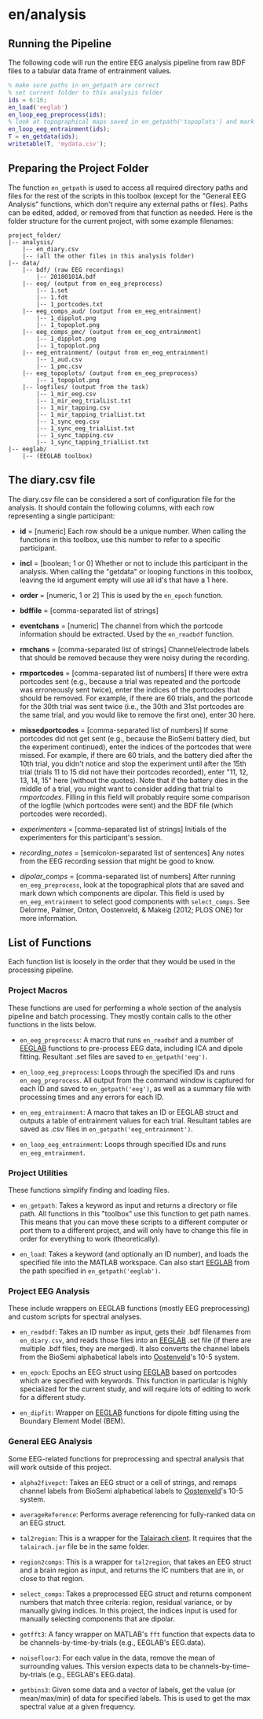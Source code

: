 # en/analysis

## Running the Pipeline

The following code will run the entire EEG analysis pipeline from raw BDF files to a tabular data frame of entrainment values.

```matlab
% make sure paths in en_getpath are correct
% set current folder to this analysis folder
ids = 6:16;
en_load('eeglab')
en_loop_eeg_preprocess(ids);
% look at topographical maps saved in en_getpath('topoplots') and mark down component numbers that are dipolar in en_diary.csv
en_loop_eeg_entrainment(ids);
T = en_getdata(ids);
writetable(T, 'mydata.csv');
```

## Preparing the Project Folder

The function `en_getpath` is used to access all required directory paths and files for the rest of the scripts in this toolbox (except for the "General EEG Analysis" functions, which don't require any external paths or files). Paths can be edited, added, or removed from that function as needed. Here is the folder structure for the current project, with some example filenames:

```
project_folder/  
|-- analysis/  
    |-- en_diary.csv  
    |-- (all the other files in this analysis folder)  
|-- data/  
    |-- bdf/ (raw EEG recordings)  
        |-- 20180101A.bdf  
    |-- eeg/ (output from en_eeg_preprocess)  
        |-- 1.set  
        |-- 1.fdt  
        |-- 1_portcodes.txt  
    |-- eeg_comps_aud/ (output from en_eeg_entrainment)  
        |-- 1_dipplot.png  
        |-- 1_topoplot.png  
    |-- eeg_comps_pmc/ (output from en_eeg_entrainment)  
        |-- 1_dipplot.png  
        |-- 1_topoplot.png  
    |-- eeg_entrainment/ (output from en_eeg_entrainment)  
        |-- 1_aud.csv  
        |-- 1_pmc.csv  
    |-- eeg_topoplots/ (output from en_eeg_preprocess)  
        |-- 1_topoplot.png  
    |-- logfiles/ (output from the task)  
        |-- 1_mir_eeg.csv  
        |-- 1_mir_eeg_trialList.txt  
        |-- 1_mir_tapping.csv  
        |-- 1_mir_tapping_trialList.txt  
        |-- 1_sync_eeg.csv  
        |-- 1_sync_eeg_trialList.txt  
        |-- 1_sync_tapping.csv  
        |-- 1_sync_tapping_trialList.txt  
|-- eeglab/  
    |-- (EEGLAB toolbox)  
```

## The diary.csv file

The diary.csv file can be considered a sort of configuration file for the analysis. It should contain the following columns, with each row representing a single participant:

- **id** = [numeric] Each row should be a unique number. When calling the functions in this toolbox, use this number to refer to a specific participant.

- **incl** = [boolean; 1 or 0] Whether or not to include this participant in the analysis. When calling the "getdata" or looping functions in this toolbox, leaving the id argument empty will use all id's that have a 1 here.

- **order** = [numeric, 1 or 2] This is used by the `en_epoch` function.

- **bdffile** = [comma-separated list of strings]

- **eventchans** = [numeric] The channel from which the portcode information should be extracted. Used by the `en_readbdf` function.

- **rmchans** = [comma-separated list of strings] Channel/electrode labels that should be removed because they were noisy during the recording.

- **rmportcodes** = [comma-separated list of numbers] If there were extra portcodes sent (e.g., because a trial was repeated and the portcode was erroneously sent twice), enter the indices of the portcodes that should be removed. For example, if there are 60 trials, and the portcode for the 30th trial was sent twice (i.e., the 30th and 31st portcodes are the same trial, and you would like to remove the first one), enter 30 here.

- **missedportcodes** = [comma-separated list of numbers] If some portcodes did not get sent (e.g., because the BioSemi battery died, but the experiment continued), enter the indices of the portcodes that were missed. For example, if there are 60 trials, and the battery died after the 10th trial, you didn't notice and stop the experiment until after the 15th trial (trials 11 to 15 did not have their portcodes recorded), enter "11, 12, 13, 14, 15" here (without the quotes). Note that if the battery dies in the middle of a trial, you might want to consider adding that trial to *rmportcodes*. Filling in this field will probably require some comparison of the logfile (which portcodes were sent) and the BDF file (which portcodes were recorded).

- *experimenters* = [comma-separated list of strings] Initials of the experimenters for this participant's session.

- *recording_notes* = [semicolon-separated list of sentences] Any notes from the EEG recording session that might be good to know.

- *dipolar_comps* = [comma-separated list of numbers] After running `en_eeg_preprocess`, look at the topographical plots that are saved and mark down which components are dipolar. This field is used by `en_eeg_entrainment` to select good components with `select_comps`. See Delorme, Palmer, Onton, Oostenveld, & Makeig (2012; PLOS ONE) for more information.

## List of Functions

Each function list is loosely in the order that they would be used in the processing pipeline.

### Project Macros

These functions are used for performing a whole section of the analysis pipeline and batch processing. They mostly contain calls to the other functions in the lists below.

- `en_eeg_preprocess`: A macro that runs `en_readbdf` and a number of [EEGLAB](https://sccn.ucsd.edu/eeglab/index.php) functions to pre-process EEG data, including ICA and dipole fitting. Resultant .set files are saved to `en_getpath('eeg')`.

- `en_loop_eeg_preprocess`: Loops through the specified IDs and runs `en_eeg_preprocess`. All output from the command window is captured for each ID and saved to `en_getpath('eeg')`, as well as a summary file with processing times and any errors for each ID.

- `en_eeg_entrainment`: A macro that takes an ID or EEGLAB struct and outputs a table of entrainment values for each trial. Resultant tables are saved as .csv files in `en_getpath('eeg_entrainment')`.

- `en_loop_eeg_entrainment`: Loops through specified IDs and runs `en_eeg_entrainment`.

### Project Utilities

These functions simplify finding and loading files.

- `en_getpath`: Takes a keyword as input and returns a directory or file path. All functions in this "toolbox" use this function to get path names. This means that you can move these scripts to a different computer or port them to a different project, and will only have to change this file in order for everything to work (theoretically).

- `en_load`: Takes a keyword (and optionally an ID number), and loads the specified file into the MATLAB workspace. Can also start [EEGLAB](https://sccn.ucsd.edu/eeglab/index.php) from the path specified in `en_getpath('eeglab')`.

### Project EEG Analysis

These include wrappers on EEGLAB functions (mostly EEG preprocessing) and custom scripts for spectral analyses.

- `en_readbdf`: Takes an ID number as input, gets their .bdf filenames from `en_diary.csv`, and reads those files into an [EEGLAB](https://sccn.ucsd.edu/eeglab/index.php) .set file (if there are multiple .bdf files, they are merged). It also converts the channel labels from the BioSemi alphabetical labels into [Oostenveld](http://robertoostenveld.nl/electrode/)'s 10-5 system.

- `en_epoch`: Epochs an EEG struct using [EEGLAB](https://sccn.ucsd.edu/eeglab/index.php) based on portcodes which are specified with keywords. This function in particular is highly specialized for the current study, and will require lots of editing to work for a different study.

- `en_dipfit`: Wrapper on [EEGLAB](https://sccn.ucsd.edu/eeglab/index.php) functions for dipole fitting using the Boundary Element Model (BEM).

### General EEG Analysis

Some EEG-related functions for preprocessing and spectral analysis that will work outside of this project.

- `alpha2fivepct`: Takes an EEG struct or a cell of strings, and remaps channel labels from BioSemi alphabetical labels to [Oostenveld](http://robertoostenveld.nl/electrode/)'s 10-5 system.

- `averageReference`: Performs average referencing for fully-ranked data on an EEG struct.

- `tal2region`: This is a wrapper for the [Talairach client](http://www.talairach.org/client.html). It requires that the `talairach.jar` file be in the same folder.

- `region2comps`: This is a wrapper for `tal2region`, that takes an EEG struct and a brain region as input, and returns the IC numbers that are in, or close to that region.

- `select_comps`: Takes a preprocessed EEG struct and returns component numbers that match three criteria: region, residual variance, or by manually giving indices. In this project, the indices input is used for manually selecting components that are dipolar.

- `getfft3`: A fancy wrapper on MATLAB's `fft` function that expects data to be channels-by-time-by-trials (e.g., EEGLAB's EEG.data).

- `noisefloor3`: For each value in the data, remove the mean of surrounding values. This version expects data to be channels-by-time-by-trials (e.g., EEGLAB's EEG.data).

- `getbins3`: Given some data and a vector of labels, get the value (or mean/max/min) of data for specified labels. This is used to get the max spectral value at a given frequency.
